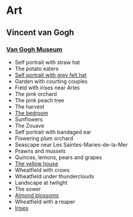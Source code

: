 # Art

## Vincent van Gogh

### [Van Gogh Museum](https://www.vangoghmuseum.nl/)

- Self portrait with straw hat
- The potato eaters
- [Self portrait with grey felt hat](https://www.vangoghmuseum.nl/en/collection/s0016V1962)
- Garden with courting couples
- Field with irises near Arles
- The pink orchard
- The pink peach tree
- The harvest
- [The bedroom](https://www.vangoghmuseum.nl/en/collection/s0047V1962)
- Sunflowers
- The Zouave
- Self portrait with bandaged ear
- Flowering plum orchard
- Seascape near Les Saintes-Maries-de-la-Mer
- Prawns and mussels
- Quinces, lemons, pears and grapes
- [The yellow house](https://www.vangoghmuseum.nl/en/collection/s0032V1962)
- Wheatfield with crows
- Wheatfield under thunderclouds
- Landscape at twilight
- The sower
- [Almond blossoms](https://www.vangoghmuseum.nl/en/collection/s0176V1962)
- Wheatfield with a reaper
- [Irises](https://www.vangoghmuseum.nl/en/collection/s0050V1962)

